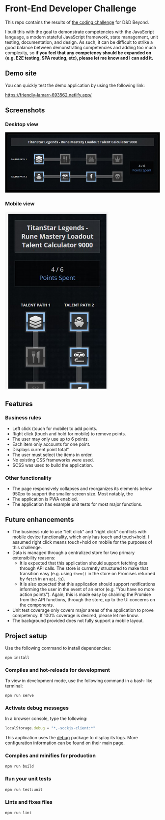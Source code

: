 # Front-End Developer Challenge
This repo contains the results of [the coding challenge](https://github.com/DnDBeyond/front-end-developer-challenge) for D&D Beyond.

I built this with the goal to demonstrate competencies with the JavaScript language, a modern stateful JavaScript framework, state management, unit testing, documentation, and design.  As such, it can be difficult to strike a good balance between demonstrating competencies and adding too much complexity, so  **if you feel that any competency should be expanded on (e.g. E2E testing, SPA routing, etc), please let me know and I can add it.**

## Demo site
You can quickly test the demo application by using the following link:

https://friendly-lamarr-693562.netlify.app/

## Screenshots

### Desktop view
![Desktop view](desktop.jpg)

### Mobile view
![Mobile view](mobile.jpg)

## Features
### Business rules
- Left click (touch for mobile) to add points.
- Right click (touch and hold for mobile) to remove points.
- The user may only use up to 6 points.
- Each item only accounts for one point.
- Displays current point total"
- The user must select the items in order.
- No existing CSS frameworks were used.
- SCSS was used to build the application.

### Other functionality
- The page responsively collapses and reorganizes its elements below 950px to support the smaller screen size.  Most notably, the 
- The application is PWA enabled.
- The application has example unit tests for most major functions.

## Future enhancements
- The business rule to use "left click" and "right click" conflicts with mobile device functionality, which only has touch and touch+hold.  I assumed right click means touch+hold on mobile for the purposes of this challenge.
- Data is managed through a centralized store for two primary extensibility reasons:
  - It is expected that this application should support fetching data through API calls.  The store is currently structured to make that transition easy (e.g. using `then()` in the store on Promises returned by `fetch` in an `api.js`).
  - It is also expected that this application should support notifications informing the user in the event of an error (e.g. "You have no more action points").  Again, this is made easy by chaining the Promise from the API functions, through the store, up to the UI concerns on the components.
- Unit test coverage only covers major areas of the application to prove competency.  If 100% coverage is desired, please let me know. 
- The background provided does not fully support a mobile layout.

## Project setup
Use the following command to install dependencies:
```
npm install
```

### Compiles and hot-reloads for development
To view in development mode, use the following command in a bash-like terminal:
```
npm run serve
```

### Activate debug messages
In a browser console, type the following:
```javascript
localStorage.debug = "*,-sockjs-client:*"
```
This application uses the [debug](https://www.npmjs.com/package/debug) package to display its logs.  More configuration information can be found on their main page.

### Compiles and minifies for production
```
npm run build
```

### Run your unit tests
```
npm run test:unit
```

### Lints and fixes files
```
npm run lint
```
